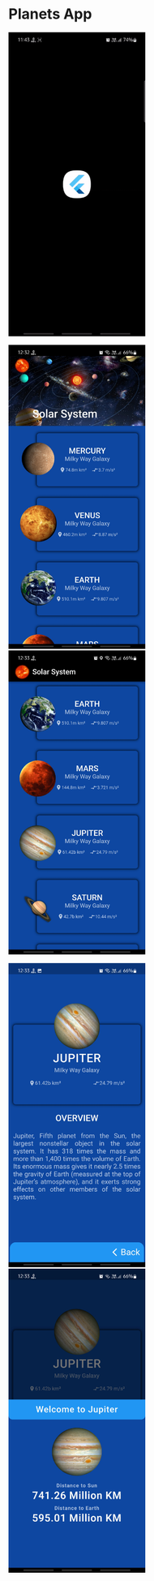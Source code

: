 # Planets App


<img src="https://github.com/ParasRojiya/planets_app/blob/master/assets/output/output.gif" style="height:600px"/>

<img src="https://github.com/ParasRojiya/planets_app/blob/master/assets/output/1.jpg" style="height:600px"/>  <img src="https://github.com/ParasRojiya/planets_app/blob/master/assets/output/2.jpg" style="height:600px"/>

<img src="https://github.com/ParasRojiya/planets_app/blob/master/assets/output/3.jpg" style="height:600px"/>  <img src="https://github.com/ParasRojiya/planets_app/blob/master/assets/output/4.jpg" style="height:600px"/>


